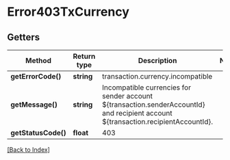 # Error403TxCurrency

## Getters

Method | Return type | Description | Notes
------------ | ------------- | ------------- | -------------
**getErrorCode()** | **string** | transaction.currency.incompatible |
**getMessage()** | **string** | Incompatible currencies for sender account ${transaction.senderAccountId} and recipient account ${transaction.recipientAccountId}. |
**getStatusCode()** | **float** | 403 |

[[Back to Index]](../index.md)
